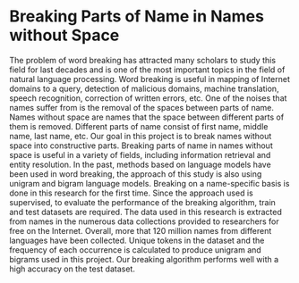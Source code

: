 # Breaking Parts of Name in Names without Space


The problem of word breaking has attracted many scholars to study this field for last decades and is one of the most important topics in the field of natural language processing. Word breaking is useful in mapping of Internet domains to a query, detection of malicious domains, machine translation, speech recognition, correction of written errors, etc. One of the noises that names suffer from is the removal of the spaces between parts of name. Names without space are names that the space between different parts of them is removed. Different parts of name consist of first name, middle name, last name, etc. Our goal in this project is to break names without space into constructive parts.
Breaking parts of name in names without space is useful in a variety of fields, including information retrieval and entity resolution. In the past, methods based on language models have been used in word breaking, the approach of this study is also using unigram and bigram language models. Breaking on a name-specific basis is done in this research for the first time.
Since the approach used is supervised, to evaluate the performance of the breaking algorithm, train and test datasets are required. The data used in this research is extracted from names in the numerous data collections provided to researchers for free on the Internet. Overall, more that 120 million names from different languages have been collected. Unique tokens in the dataset and the frequency of each occurrence is calculated to produce unigram and bigrams used in this project. Our breaking algorithm performs well with a high accuracy on the test dataset.
